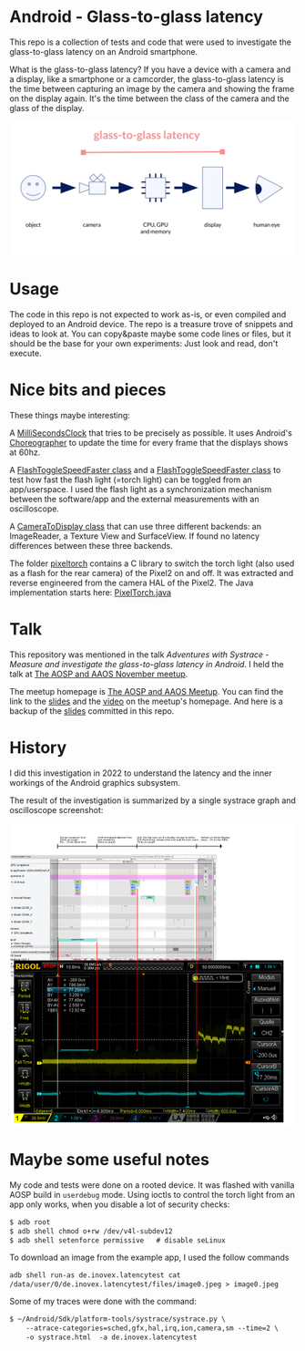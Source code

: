 # Android - Glass-to-glass latency

This repo is a collection of tests and code that were used to investigate the
glass-to-glass latency on an Android smartphone.

What is the glass-to-glass latency? If you have a device with a camera and a
display, like a smartphone or a camcorder, the glass-to-glass latency is the
time between capturing an image by the camera and showing the frame on the
display again.  It's the time between the class of the camera and the glass of
the display.

![Glass-to-glass latency](pics/glass-to-glass-latency-graphic.svg)

# Usage

The code in this repo is not expected to work as-is, or even compiled and
deployed to an Android device. The repo is a treasure trove of snippets and
ideas to look at. You can copy&paste maybe some code lines or files, but it
should be the base for your own experiments: Just look and read, don't execute.

# Nice bits and pieces

These things maybe interesting:

A [MilliSecondsClock](./app/src/main/java/de/inovex/latencytest/MilliSecondsClock.java)
that tries to be precisely as possible. It uses Android's
[Choreographer](https://developer.android.com/reference/android/view/Choreographer)
to update the time for every frame that the displays shows at 60hz.

A [FlashToggleSpeedFaster class](app/src/main/java/de/inovex/latencytest/FlashToggleSpeed.java)
and a [FlashToggleSpeedFaster class](app/src/main/java/de/inovex/latencytest/FlashToggleSpeedFaster.java)
to test how fast the flash light (=torch light) can be toggled from an app/userspace.
I used the flash light as a synchronization mechanism between the software/app
and the external measurements with an oscilloscope.

A [CameraToDisplay class](app/src/main/java/de/inovex/latencytest/CameraToDisplay.java)
that can use three different backends: an ImageReader, a Texture View and
SurfaceView. If found no latency differences between these three backends.

The folder [pixeltorch](pixeltorch/) contains a C library to switch the torch
light (also used as a flash for the rear camera) of the Pixel2 on and off.
It was extracted and reverse engineered from the camera HAL of the Pixel2.
The Java implementation starts here:
[PixelTorch.java](app/src/main/java/de/inovex/latencytest/PixelTorch.java)


# Talk

This repository was mentioned in the talk *Adventures with Systrace - Measure
and investigate the glass-to-glass latency in Android*. I held the talk
at [The AOSP and AAOS November meetup](https://www.meetup.com/the-aosp-and-aaos-meetup/events/296399142/).

The meetup homepage is
[The AOSP and AAOS Meetup](https://aospandaaos.github.io/#the-november-2023-meetup).
You can find the link to the [slides](https://2net.co.uk/slides/aosp-aaos-meetup/2023-november-slengfeld-glass-to-glass-latency.pdf)
and the [video](https://youtu.be/NKP4JcVegbY) on the meetup's homepage.
And here is a backup of the [slides](talk/Talk_Stefan-Lengfeld_glass-to-glass-latency-in-Android.v1.pdf)
committed in this repo.


# History

I did this investigation in 2022 to understand the latency and the inner
workings of the Android graphics subsystem.

The result of the investigation is summarized by a single systrace graph and
oscilloscope screenshot:

![systrace graph and oscilloscope screenshot](pics/2022-03-15-torch-to-camera-to-display.systrace-oszi.png)


# Maybe some useful notes

My code and tests were done on a rooted device. It was flashed with vanilla
AOSP build in `userdebug` mode. Using ioctls to control the torch light
from an app only works, when you disable a lot of security checks:

    $ adb root
    $ adb shell chmod o+rw /dev/v4l-subdev12
    $ adb shell setenforce permissive   # disable seLinux

To download an image from the example app, I used the follow commands

    adb shell run-as de.inovex.latencytest cat /data/user/0/de.inovex.latencytest/files/image0.jpeg > image0.jpeg

Some of my traces were done with the command:

    $ ~/Android/Sdk/platform-tools/systrace/systrace.py \
        --atrace-categories=sched,gfx,hal,irq,ion,camera,sm --time=2 \
        -o systrace.html  -a de.inovex.latencytest
